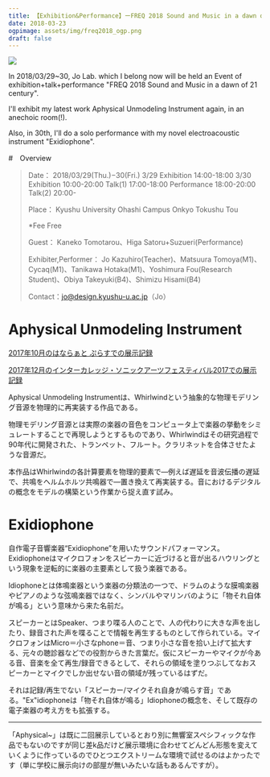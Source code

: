 ```yaml
---
title: 【Exhibition&Performance】ーFREQ 2018 Sound and Music in a dawn of 21 century―
date: 2018-03-23
ogpimage: assets/img/freq2018_ogp.png
draft: false
---
```




![](/assets/img/info/freq2018.png)

In 2018/03/29~30, Jo Lab. which I belong now will be held an Event of exhibition+talk+performance "FREQ 2018 Sound and Music in a dawn of 21 century".

I'll exhibit my latest work Aphysical Unmodeling Instrument again, in an anechoic room(!).

Also, in 30th, I'll do a solo performance with my novel electroacoustic instrument "Exidiophone".

<!--more-->

#　Overview

> Date：
> 2018/03/29(Thu.)−30(Fri.) 
> 3/29 Exhibition 14:00-18:00
> 3/30 Exhibition 10:00-20:00 
> Talk(1) 17:00-18:00 
> Performance 18:00-20:00 
> Talk(2) 20:00- 
>
> Place：
> Kyushu University Ohashi Campus Onkyo Tokushu Tou
>
> *Fee Free
>
> Guest：
> Kaneko Tomotarou、Higa Satoru+Suzueri(Performance)
>
> Exhibiter,Performer：
> Jo Kazuhiro(Teacher)、Matsuura Tomoya(M1)、Cycaq(M1)、Tanikawa Hotaka(M1)、Yoshimura Fou(Research Student)、Obiya Takeyuki(B4)、Shimizu Hisami(B4) 
>
> Contact：jo@design.kyushu-u.ac.jp（Jo）
>

# Aphysical Unmodeling Instrument

[2017年10月のはならぁと ぷらすでの展示記録](/works/aphysica_hanarart)

[2017年12月のインターカレッジ・ソニックアーツフェスティバル2017での展示記録](/works/aphysical_icsaf2017)

Aphysical Unmodeling Instrumentは、Whirlwindという抽象的な物理モデリング音源を物理的に再実装する作品である。

物理モデリング音源とは実際の楽器の音色をコンピュータ上で楽器の挙動をシミュレートすることで再現しようとするものであり、Whirlwindはその研究過程で90年代に開発された、トランペット、フルート。クラリネットを合体させたような音源だ。

本作品はWhirlwindの各計算要素を物理的要素で―例えば遅延を音波伝播の遅延で、共鳴をヘルムホルツ共鳴器で―置き換えて再実装する。音におけるデジタルの概念をモデルの構築という作業から捉え直す試み。

# Exidiophone

自作電子音響楽器“Exidiophone”を用いたサウンドパフォーマンス。Exidiophoneはマイクロフォンをスピーカーに近づけると音が出るハウリングという現象を逆転的に楽器の主要素として扱う楽器である。

Idiophoneとは体鳴楽器という楽器の分類法の一つで、ドラムのような膜鳴楽器やピアノのような弦鳴楽器ではなく、シンバルやマリンバのように「物それ自体が鳴る」という意味から来た名前だ。

スピーカーとはSpeaker、つまり喋る人のことで、人の代わりに大きな声を出したり、録音された声を喋ることで情報を再生するものとして作られている。マイクロフォンはMicro＝小さなphone＝音、つまり小さな音を拾い上げて拡大する、元々の聴診器などでの役割からきた言葉だ。仮にスピーカーやマイクが今ある音、音楽を全て再生/録音できるとして、それらの領域を塗りつぶしてなおスピーカーとマイクでしか出せない音の領域が残っているはずだ。

それは記録/再生でない「スピーカー/マイクそれ自身が鳴らす音」である。"Ex"idiophoneは「物それ自体が鳴る」Idiophoneの概念を、そして既存の電子楽器の考え方をも拡張する。



---

「Aphysical~」は既に二回展示しているとおり別に無響室スペシフィックな作品でもないのですが同じ差k品だけど展示環境に合わせてどんどん形態を変えていくように作っているのでひとつエクストリームな環境で試せるのはよかったです（単に学校に展示向けの部屋が無いみたいな話もあるんですが）。